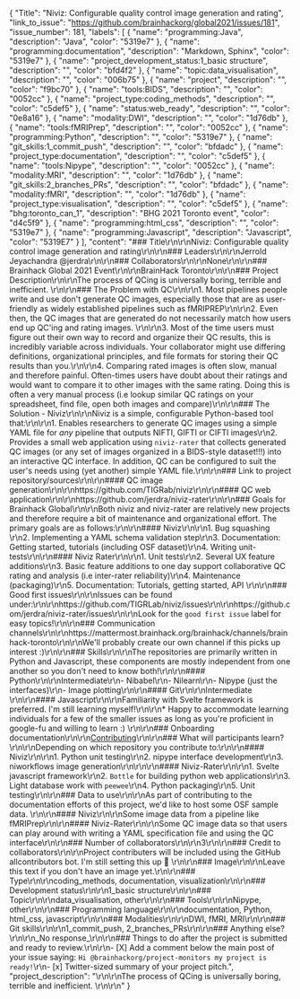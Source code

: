 {
  "Title": "Niviz: Configurable quality control image generation and rating",
  "link_to_issue": "https://github.com/brainhackorg/global2021/issues/181",
  "issue_number": 181,
  "labels": [
    {
      "name": "programming:Java",
      "description": "Java",
      "color": "5319e7"
    },
    {
      "name": "programming:documentation",
      "description": "Markdown, Sphinx",
      "color": "5319e7"
    },
    {
      "name": "project_development_status:1_basic structure",
      "description": "",
      "color": "bfd4f2"
    },
    {
      "name": "topic:data_visualisation",
      "description": "",
      "color": "006b75"
    },
    {
      "name": "project",
      "description": "",
      "color": "f9bc70"
    },
    {
      "name": "tools:BIDS",
      "description": "",
      "color": "0052cc"
    },
    {
      "name": "project_type:coding_methods",
      "description": "",
      "color": "c5def5"
    },
    {
      "name": "status:web_ready",
      "description": "",
      "color": "0e8a16"
    },
    {
      "name": "modality:DWI",
      "description": "",
      "color": "1d76db"
    },
    {
      "name": "tools:fMRIPrep",
      "description": "",
      "color": "0052cc"
    },
    {
      "name": "programming:Python",
      "description": "",
      "color": "5319e7"
    },
    {
      "name": "git_skills:1_commit_push",
      "description": "",
      "color": "bfdadc"
    },
    {
      "name": "project_type:documentation",
      "description": "",
      "color": "c5def5"
    },
    {
      "name": "tools:Nipype",
      "description": "",
      "color": "0052cc"
    },
    {
      "name": "modality:MRI",
      "description": "",
      "color": "1d76db"
    },
    {
      "name": "git_skills:2_branches_PRs",
      "description": "",
      "color": "bfdadc"
    },
    {
      "name": "modality:fMRI",
      "description": "",
      "color": "1d76db"
    },
    {
      "name": "project_type:visualisation",
      "description": "",
      "color": "c5def5"
    },
    {
      "name": "bhg:toronto_can_1",
      "description": "BHG 2021 Toronto event",
      "color": "d4c5f9"
    },
    {
      "name": "programming:html_css",
      "description": "",
      "color": "5319e7"
    },
    {
      "name": "programming:Javascript",
      "description": "Javascript",
      "color": "5319E7"
    }
  ],
  "content": "### Title\r\n\r\nNiviz: Configurable quality control image generation and rating\r\n\r\n### Leaders\r\n\r\nJerrold Jeyachandra @jerdra\r\n\r\n### Collaborators\r\n\r\nNone\r\n\r\n### Brainhack Global 2021 Event\r\n\r\nBrainHack Toronto\r\n\r\n### Project Description\r\n\r\nThe process of QCing is universally boring, terrible and inefficient. \r\n\r\n### The Problem with QC\r\n\r\n1. Most pipelines people write and use don't generate QC images, especially those that are as user-friendly as widely established pipelines such as fMRIPREP\r\n\r\n2. Even then, the QC images that are generated do not necessarily match how users end up QC'ing and rating images. \r\n\r\n3. Most of the time users must figure out their own way to record and organize their QC results, this is incredibly variable across individuals. Your collaborator might use differing definitions, organizational principles, and file formats for storing their QC results than you.\r\n\r\n4. Comparing rated images is often slow, manual and therefore painful. Often-times users have doubt about their ratings and would want to compare it to other images with the same rating. Doing this is often a very manual process (i.e lookup similar QC ratings on your spreadsheet, find file, open both images and compare)\r\n\r\n### The Solution - Niviz\r\n\r\nNiviz is a simple, configurable Python-based tool that:\r\n\r\n1. Enables researchers to generate QC images using a simple YAML file for *any* pipeline that outputs NIFTI, GIFTI or CIFTI images\r\n2. Provides a small web application using `niviz-rater` that collects generated QC images (or any set of images organized in a BIDS-style dataset!!!) into an interactive QC interface. In addition, QC can be configured to suit the user's needs using (yet another) simple YAML file.\r\n\r\n### Link to project repository/sources\r\n\r\n#### QC image generation\r\n\r\nhttps://github.com/TIGRab/niviz\r\n\r\n#### QC web application\r\n\r\nhttps://github.com/jerdra/niviz-rater\r\n\r\n### Goals for Brainhack Global\r\n\r\nBoth niviz and niviz-rater are relatively new projects and therefore require a bit of maintenance and organizational effort. The primary goals are as follows:\r\n\r\n####  Niviz\r\n\r\n1. Bug squashing \r\n2. Implementing a YAML schema validation step\r\n3. Documentation: Getting started, tutorials (including OSF dataset)\r\n4. Writing unit-tests\r\n\r\n#### Niviz Rater\r\n\r\n1. Unit tests\r\n2. Several UX feature additions\r\n3. Basic feature additions to one day support collaborative QC rating and analysis (i.e inter-rater reliability)\r\n4. Maintenance (packaging)\r\n5. Documentation: Tutorials, getting started, API  \r\n\r\n### Good first issues\r\n\r\nIssues can be found under:\r\n\r\nhttps://github.com/TIGRLab/niviz/issues\r\n\r\nhttps://github.com/jerdra/niviz-rater/issues\r\n\r\nLook for the `good first issue` label for easy topics!\r\n\r\n### Communication channels\r\n\r\nhttps://mattermost.brainhack.org/brainhack/channels/brainhack-toronto\r\n\r\nWe'll probably create our own channel if this picks up interest :)\r\n\r\n### Skills\r\n\r\nThe repositories are primarily written in Python and Javascript, these components are mostly independent from one another so you don't need to know both!\r\n\r\n#### Python\r\n\r\nIntermediate\r\n- Nibabel\r\n- Nilearn\r\n- Nipype (just the interfaces)\r\n- Image plotting\r\n\r\n#### Git\r\n\r\nIntermediate \r\n\r\n#### Javascript\r\n\r\nFamiliarity with Svelte framework is preferred. I'm still learning myself!\r\n\r\n* Happy to accommodate learning individuals for a few of the smaller issues as long as you're proficient in google-fu and willing to learn :) \r\n\r\n### Onboarding documentation\r\n\r\n[Contributing](https://github.com/TIGRLab/niviz/blob/main/CONTRIBUTING.md)\r\n\r\n### What will participants learn?\r\n\r\nDepending on which repository you contribute to:\r\n\r\n#### Niviz\r\n\r\n1. Python unit testing\r\n2. nipype interface development\r\n3. niworkflows image generation\r\n\r\n\r\n#### Niviz-Rater\r\n\r\n1. Svelte javascript framework\r\n2. `Bottle` for building python web applications\r\n3. Light database work with `peewee`\r\n4. Python packaging\r\n5. Unit testing\r\n\r\n### Data to use\r\n\r\nAs part of contributing to the documentation efforts of this project, we'd like to host some OSF sample data. \r\n\r\n#### Niviz\r\n\r\nSome image data from a pipeline like fMRIPrep\r\n\r\n#### Niviz-Rater\r\n\r\nSome QC image data so that users can play around with writing a YAML specification file and using the QC interface\r\n\r\n### Number of collaborators\r\n\r\n3\r\n\r\n### Credit to collaborators\r\n\r\nProject contributers will be included using the GitHub allcontributors bot. I'm still setting this up :see_no_evil: \r\n\r\n### Image\r\n\r\nLeave this text if you don't have an image yet.\r\n\r\n### Type\r\n\r\ncoding_methods, documentation, visualization\r\n\r\n### Development status\r\n\r\n1_basic structure\r\n\r\n### Topic\r\n\r\ndata_visualisation, other\r\n\r\n### Tools\r\n\r\nNipype, other\r\n\r\n### Programming language\r\n\r\ndocumentation, Python, html_css, javascript\r\n\r\n### Modalities\r\n\r\nDWI, fMRI, MRI\r\n\r\n### Git skills\r\n\r\n1_commit_push, 2_branches_PRs\r\n\r\n### Anything else?\r\n\r\n_No response_\r\n\r\n### Things to do after the project is submitted and ready to review.\r\n\r\n- [X] Add a comment below the main post of your issue saying: `Hi @brainhackorg/project-monitors my project is ready!`\r\n- [x] Twitter-sized summary of your project pitch.",
  "project_description": "\r\n\r\nThe process of QCing is universally boring, terrible and inefficient. \r\n\r\n"
}